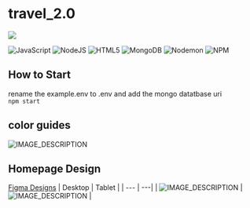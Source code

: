 # travel_2.0
![](https://img.shields.io/github/languages/code-size/krizh4/travel_2.0)  

![JavaScript](https://img.shields.io/badge/javascript-%23323330.svg?style=for-the-badge&logo=javascript&logoColor=%23F7DF1E)
![NodeJS](https://img.shields.io/badge/node.js-6DA55F?style=for-the-badge&logo=node.js&logoColor=white)
![HTML5](https://img.shields.io/badge/html5-%23E34F26.svg?style=for-the-badge&logo=html5&logoColor=white)
![MongoDB](https://img.shields.io/badge/MongoDB-%234ea94b.svg?style=for-the-badge&logo=mongodb&logoColor=white)
![Nodemon](https://img.shields.io/badge/NODEMON-%23323330.svg?style=for-the-badge&logo=nodemon&logoColor=%BBDEAD)
![NPM](https://img.shields.io/badge/NPM-%23CB3837.svg?style=for-the-badge&logo=npm&logoColor=white)

## How to Start
rename the example.env to .env and add the mongo datatbase uri  
```npm start```

## color guides
![IMAGE_DESCRIPTION](https://i.ibb.co/NjKLwfX/Group-8.png)

## Homepage Design
[Figma Designs](https://www.figma.com/file/nyudm4GUZLNtb3tMoVtLuu/Untitled?type=design&node-id=0%3A1&t=UBEoRlnTnheQYurd-1)
| Desktop | Tablet |
| --- | ---|
|  ![IMAGE_DESCRIPTION](https://i.ibb.co/qCQnJBX/Desktop-1.png) | ![IMAGE_DESCRIPTION](https://i.ibb.co/ch9D74B/i-Pad-Pro-12-9-1.png) |

